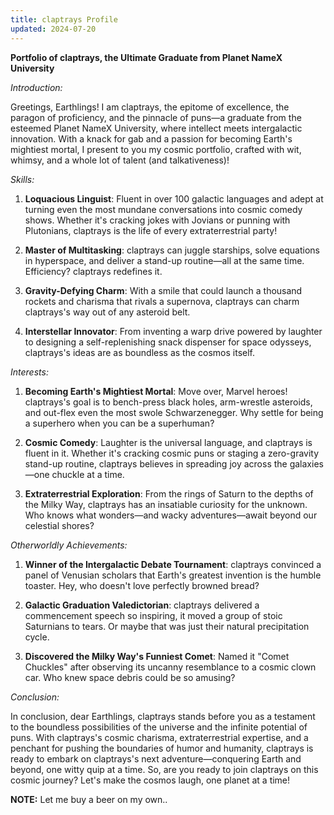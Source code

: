 ```yaml
---
title: claptrays Profile
updated: 2024-07-20
---
```


**Portfolio of claptrays, the Ultimate Graduate from Planet NameX University**

*Introduction:*

Greetings, Earthlings! I am claptrays, the epitome of excellence, the paragon of proficiency, and the pinnacle of puns—a graduate from the esteemed Planet NameX University, where intellect meets intergalactic innovation. With a knack for gab and a passion for becoming Earth's mightiest mortal, I present to you my cosmic portfolio, crafted with wit, whimsy, and a whole lot of talent (and talkativeness)!

*Skills:*

1. **Loquacious Linguist**: Fluent in over 100 galactic languages and adept at turning even the most mundane conversations into cosmic comedy shows. Whether it's cracking jokes with Jovians or punning with Plutonians, claptrays is the life of every extraterrestrial party!

2. **Master of Multitasking**: claptrays can juggle starships, solve equations in hyperspace, and deliver a stand-up routine—all at the same time. Efficiency? claptrays redefines it.

3. **Gravity-Defying Charm**: With a smile that could launch a thousand rockets and charisma that rivals a supernova, claptrays can charm claptrays's way out of any asteroid belt.

4. **Interstellar Innovator**: From inventing a warp drive powered by laughter to designing a self-replenishing snack dispenser for space odysseys, claptrays's ideas are as boundless as the cosmos itself.

*Interests:*

1. **Becoming Earth's Mightiest Mortal**: Move over, Marvel heroes! claptrays's goal is to bench-press black holes, arm-wrestle asteroids, and out-flex even the most swole Schwarzenegger. Why settle for being a superhero when you can be a superhuman?

2. **Cosmic Comedy**: Laughter is the universal language, and claptrays is fluent in it. Whether it's cracking cosmic puns or staging a zero-gravity stand-up routine, claptrays believes in spreading joy across the galaxies—one chuckle at a time.

3. **Extraterrestrial Exploration**: From the rings of Saturn to the depths of the Milky Way, claptrays has an insatiable curiosity for the unknown. Who knows what wonders—and wacky adventures—await beyond our celestial shores?

*Otherworldly Achievements:*

1. **Winner of the Intergalactic Debate Tournament**: claptrays convinced a panel of Venusian scholars that Earth's greatest invention is the humble toaster. Hey, who doesn't love perfectly browned bread?

2. **Galactic Graduation Valedictorian**: claptrays delivered a commencement speech so inspiring, it moved a group of stoic Saturnians to tears. Or maybe that was just their natural precipitation cycle.

3. **Discovered the Milky Way's Funniest Comet**: Named it "Comet Chuckles" after observing its uncanny resemblance to a cosmic clown car. Who knew space debris could be so amusing?

*Conclusion:*

In conclusion, dear Earthlings, claptrays stands before you as a testament to the boundless possibilities of the universe and the infinite potential of puns. With claptrays's cosmic charisma, extraterrestrial expertise, and a penchant for pushing the boundaries of humor and humanity, claptrays is ready to embark on claptrays's next adventure—conquering Earth and beyond, one witty quip at a time. So, are you ready to join claptrays on this cosmic journey? Let's make the cosmos laugh, one planet at a time!

**NOTE:** Let me buy a beer on my own..

